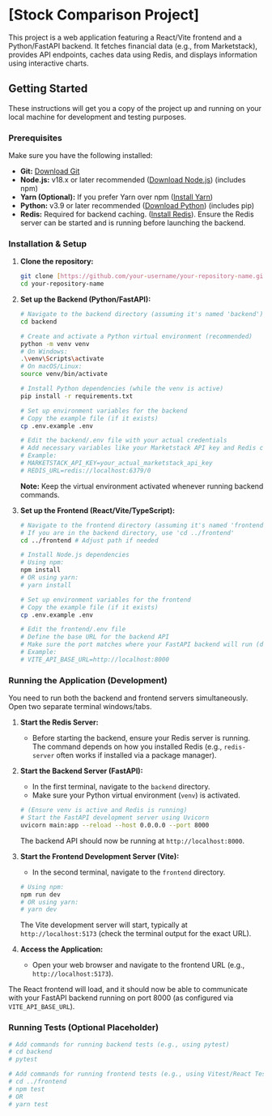 # [Stock Comparison Project]

This project is a web application featuring a React/Vite frontend and a Python/FastAPI backend. It fetches financial data (e.g., from Marketstack), provides API endpoints, caches data using Redis, and displays information using interactive charts.

## Getting Started

These instructions will get you a copy of the project up and running on your local machine for development and testing purposes.

### Prerequisites

Make sure you have the following installed:

* **Git:** [Download Git](https://git-scm.com/downloads)
* **Node.js:** v18.x or later recommended ([Download Node.js](https://nodejs.org/)) (includes npm)
* **Yarn (Optional):** If you prefer Yarn over npm ([Install Yarn](https://classic.yarnpkg.com/en/docs/install))
* **Python:** v3.9 or later recommended ([Download Python](https://www.python.org/downloads/)) (includes pip)
* **Redis:** Required for backend caching. ([Install Redis](https://redis.io/docs/getting-started/installation/)). Ensure the Redis server can be started and is running before launching the backend.

### Installation & Setup

1.  **Clone the repository:**
    ```bash
    git clone [https://github.com/your-username/your-repository-name.git](https://github.com/your-username/your-repository-name.git)
    cd your-repository-name
    ```

2.  **Set up the Backend (Python/FastAPI):**
    ```bash
    # Navigate to the backend directory (assuming it's named 'backend')
    cd backend

    # Create and activate a Python virtual environment (recommended)
    python -m venv venv
    # On Windows:
    .\venv\Scripts\activate
    # On macOS/Linux:
    source venv/bin/activate

    # Install Python dependencies (while the venv is active)
    pip install -r requirements.txt

    # Set up environment variables for the backend
    # Copy the example file (if it exists)
    cp .env.example .env

    # Edit the backend/.env file with your actual credentials
    # Add necessary variables like your Marketstack API key and Redis connection URL
    # Example:
    # MARKETSTACK_API_KEY=your_actual_marketstack_api_key
    # REDIS_URL=redis://localhost:6379/0
    ```
    **Note:** Keep the virtual environment activated whenever running backend commands.

3.  **Set up the Frontend (React/Vite/TypeScript):**
    ```bash
    # Navigate to the frontend directory (assuming it's named 'frontend')
    # If you are in the backend directory, use 'cd ../frontend'
    cd ../frontend # Adjust path if needed

    # Install Node.js dependencies
    # Using npm:
    npm install
    # OR using yarn:
    # yarn install

    # Set up environment variables for the frontend
    # Copy the example file (if it exists)
    cp .env.example .env

    # Edit the frontend/.env file
    # Define the base URL for the backend API
    # Make sure the port matches where your FastAPI backend will run (default 8000)
    # Example:
    # VITE_API_BASE_URL=http://localhost:8000
    ```

### Running the Application (Development)

You need to run both the backend and frontend servers simultaneously. Open two separate terminal windows/tabs.

1.  **Start the Redis Server:**
    * Before starting the backend, ensure your Redis server is running. The command depends on how you installed Redis (e.g., `redis-server` often works if installed via a package manager).

2.  **Start the Backend Server (FastAPI):**
    * In the first terminal, navigate to the `backend` directory.
    * Make sure your Python virtual environment (`venv`) is activated.
    ```bash
    # (Ensure venv is active and Redis is running)
    # Start the FastAPI development server using Uvicorn
    uvicorn main:app --reload --host 0.0.0.0 --port 8000
    ```
    The backend API should now be running at `http://localhost:8000`.

3.  **Start the Frontend Development Server (Vite):**
    * In the second terminal, navigate to the `frontend` directory.
    ```bash
    # Using npm:
    npm run dev
    # OR using yarn:
    # yarn dev
    ```
    The Vite development server will start, typically at `http://localhost:5173` (check the terminal output for the exact URL).

4.  **Access the Application:**
    * Open your web browser and navigate to the frontend URL (e.g., `http://localhost:5173`).

The React frontend will load, and it should now be able to communicate with your FastAPI backend running on port 8000 (as configured via `VITE_API_BASE_URL`).

### Running Tests (Optional Placeholder)

```bash
# Add commands for running backend tests (e.g., using pytest)
# cd backend
# pytest

# Add commands for running frontend tests (e.g., using Vitest/React Testing Library)
# cd ../frontend
# npm test
# OR
# yarn test